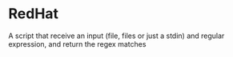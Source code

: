 # RedHat
A script that receive an input (file, files or just a stdin) and regular expression, and return the regex matches

